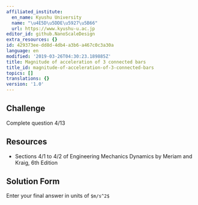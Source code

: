 ```yaml
---
affiliated_institute:
  en_name: Kyushu University
  name: "\u4E5D\u5DDE\u5927\u5B66"
  url: https://www.kyushu-u.ac.jp
editor_id: github.NanoScaleDesign
extra_resources: {}
id: 429373ee-dd8d-4db4-a3b6-a467c0c3a30a
language: en
modified: '2019-03-26T04:30:23.189885Z'
title: Magnitude of acceleration of 3 connected bars
title_id: magnitude-of-acceleration-of-3-connected-bars
topics: []
translations: {}
version: '1.0'
---
```


## Challenge
Complete question 4/13


## Resources
- Sections 4/1 to 4/2 of Engineering Mechanics Dynamics by Meriam and Kraig, 6th Edition


## Solution Form
Enter your final answer in units of `$m/s^2$`
